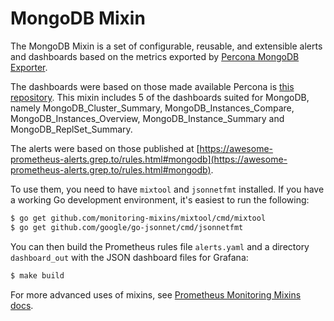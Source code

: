 # MongoDB Mixin

The MongoDB Mixin is a set of configurable, reusable, and extensible alerts and dashboards based on the metrics exported by [Percona MongoDB Exporter](https://github.com/percona/mongodb_exporter).

The dashboards were based on those made available Percona is [this repository](https://github.com/percona/grafana-dashboards/tree/PMM-2.0/dashboards). This mixin includes 5 of the dashboards suited for MongoDB, namely MongoDB_Cluster_Summary, MongoDB_Instances_Compare, MongoDB_Instances_Overview, MongoDB_Instance_Summary and MongoDB_ReplSet_Summary.

The alerts were based on those published at [https://awesome-prometheus-alerts.grep.to/rules.html#mongodb](https://awesome-prometheus-alerts.grep.to/rules.html#mongodb).

To use them, you need to have `mixtool` and `jsonnetfmt` installed. If you have a working Go development environment, it's easiest to run the following:

```bash
$ go get github.com/monitoring-mixins/mixtool/cmd/mixtool
$ go get github.com/google/go-jsonnet/cmd/jsonnetfmt
```

You can then build the Prometheus rules file `alerts.yaml` and a directory `dashboard_out` with the JSON dashboard files for Grafana:

```bash
$ make build
```

For more advanced uses of mixins, see [Prometheus Monitoring Mixins docs](https://github.com/monitoring-mixins/docs).
